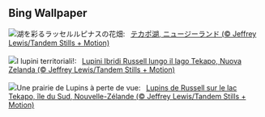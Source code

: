 ## Bing Wallpaper
![](https://www.bing.com/th?id=OHR.RussellLupines_JA-JP1047682065_UHD.jpg&w=1000)湖を彩るラッセルルピナスの花畑:&nbsp;&ensp;[テカポ湖, ニュージーランド (© Jeffrey Lewis/Tandem Stills + Motion)](https://www.bing.com/th?id=OHR.RussellLupines_JA-JP1047682065_UHD.jpg)
<br><br/>
![](https://www.bing.com/th?id=OHR.RussellLupines_IT-IT2361733458_UHD.jpg&w=1000)I lupini territoriali!:&nbsp;&ensp;[Lupini Ibridi Russell lungo il lago Tekapo, Nuova Zelanda (© Jeffrey Lewis/Tandem Stills + Motion)](https://www.bing.com/th?id=OHR.RussellLupines_IT-IT2361733458_UHD.jpg)
<br><br/>
![](https://www.bing.com/th?id=OHR.RussellLupines_FR-FR6503844522_UHD.jpg&w=1000)Une prairie de Lupins à perte de vue:&nbsp;&ensp;[Lupins de Russell sur le lac Tekapo, île du Sud, Nouvelle-Zélande (© Jeffrey Lewis/Tandem Stills + Motion)](https://www.bing.com/th?id=OHR.RussellLupines_FR-FR6503844522_UHD.jpg)
<br><br/>
